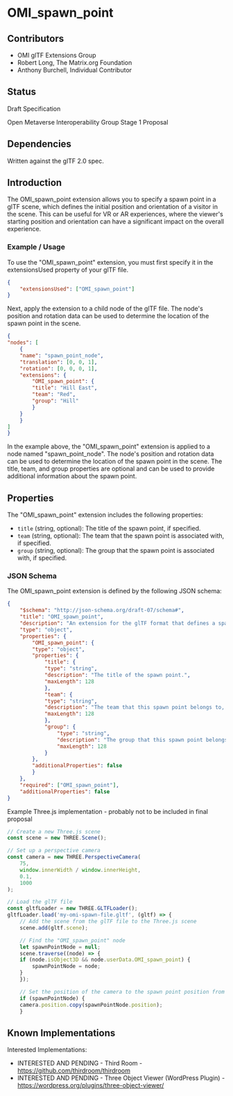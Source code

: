 # OMI_spawn_point

## Contributors

* OMI glTF Extensions Group
* Robert Long, The Matrix.org Foundation
* Anthony Burchell, Individual Contributor

## Status

Draft Specification

Open Metaverse Interoperability Group Stage 1 Proposal

## Dependencies

Written against the glTF 2.0 spec.

## Introduction

The OMI_spawn_point extension allows you to specify a spawn point in a glTF scene, which defines the initial position and orientation of a visitor in the scene. This can be useful for VR or AR experiences, where the viewer's starting position and orientation can have a significant impact on the overall experience.

### Example / Usage

To use the "OMI_spawn_point" extension, you must first specify it in the extensionsUsed property of your glTF file.

```json
{
	"extensionsUsed": ["OMI_spawn_point"]
}
```

Next, apply the extension to a child node of the glTF file. The node's position and rotation data can be used to determine the location of the spawn point in the scene.

```json
{
"nodes": [
	{
	"name": "spawn_point_node",
	"translation": [0, 0, 1],
	"rotation": [0, 0, 0, 1],
	"extensions": {
		"OMI_spawn_point": {
		"title": "Hill East",
		"team": "Red",
		"group": "Hill"
		}
	}
	}
]
}
```

In the example above, the "OMI_spawn_point" extension is applied to a node named "spawn_point_node". The node's position and rotation data can be used to determine the location of the spawn point in the scene. The title, team, and group properties are optional and can be used to provide additional information about the spawn point.

## Properties

The "OMI_spawn_point" extension includes the following properties:

- `title` (string, optional): The title of the spawn point, if specified.
- `team` (string, optional): The team that the spawn point is associated with, if specified.
- `group` (string, optional): The group that the spawn point is associated with, if specified.

### JSON Schema

The OMI_spawn_point extension is defined by the following JSON schema:

```json
{
	"$schema": "http://json-schema.org/draft-07/schema#",
	"title": "OMI_spawn_point",
	"description": "An extension for the glTF format that defines a spawn point in a scene.",
	"type": "object",
	"properties": {
		"OMI_spawn_point": {
		"type": "object",
		"properties": {
			"title": {
			"type": "string",
			"description": "The title of the spawn point.",
			"maxLength": 128
			},
			"team": {
			"type": "string",
			"description": "The team that this spawn point belongs to, if any.",
			"maxLength": 128
			},
			"group": {
				"type": "string",
				"description": "The group that this spawn point belongs to, if any.",
				"maxLength": 128
			}
		},
		"additionalProperties": false
		}
	},
	"required": ["OMI_spawn_point"],
	"additionalProperties": false
}
```


Example Three.js implementation - probably not to be included in final proposal

```js
// Create a new Three.js scene
const scene = new THREE.Scene();

// Set up a perspective camera
const camera = new THREE.PerspectiveCamera(
	75,
	window.innerWidth / window.innerHeight,
	0.1,
	1000
);

// Load the glTF file
const gltfLoader = new THREE.GLTFLoader();
gltfLoader.load('my-omi-spawn-file.gltf', (gltf) => {
	// Add the scene from the glTF file to the Three.js scene
	scene.add(gltf.scene);

	// Find the "OMI_spawn_point" node
	let spawnPointNode = null;
	scene.traverse((node) => {
	if (node.isObject3D && node.userData.OMI_spawn_point) {
		spawnPointNode = node;
	}
	});

	// Set the position of the camera to the spawn point position from the source node data.
	if (spawnPointNode) {
	camera.position.copy(spawnPointNode.position);
	}
```

## Known Implementations
Interested Implementations:
* INTERESTED AND PENDING - Third Room - https://github.com/thirdroom/thirdroom
* INTERESTED AND PENDING - Three Object Viewer (WordPress Plugin) - https://wordpress.org/plugins/three-object-viewer/
